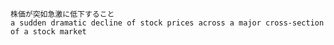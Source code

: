 
    株価が突如急激に低下すること
    a sudden dramatic decline of stock prices across a major cross-section of a stock market